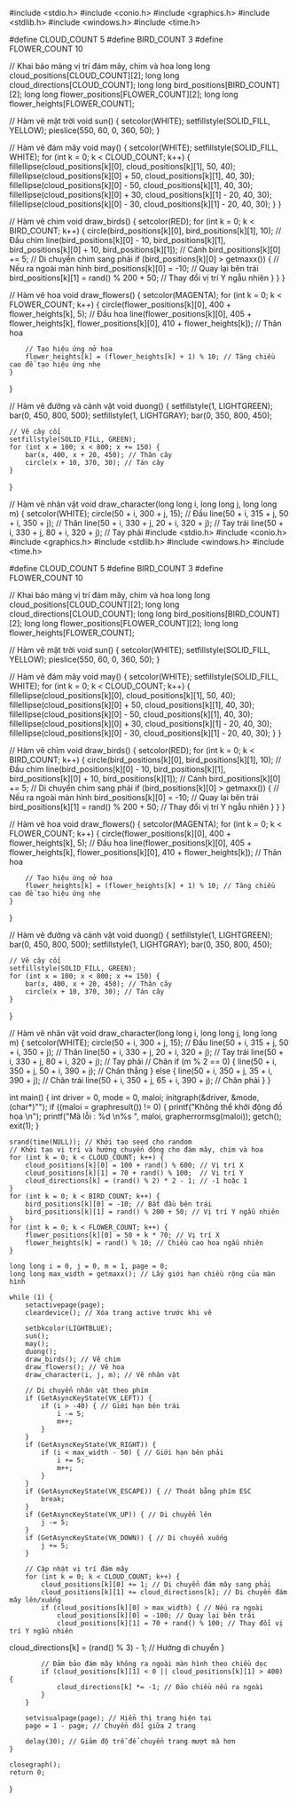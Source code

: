 #include <stdio.h>
#include <conio.h>
#include <graphics.h>
#include <stdlib.h>
#include <windows.h>
#include <time.h>

#define CLOUD_COUNT 5
#define BIRD_COUNT 3
#define FLOWER_COUNT 10

// Khai báo mảng vị trí đám mây, chim và hoa
long long cloud_positions[CLOUD_COUNT][2];
long long cloud_directions[CLOUD_COUNT];
long long bird_positions[BIRD_COUNT][2];
long long flower_positions[FLOWER_COUNT][2];
long long flower_heights[FLOWER_COUNT];

// Hàm vẽ mặt trời
void sun() {
    setcolor(WHITE);
    setfillstyle(SOLID_FILL, YELLOW);
    pieslice(550, 60, 0, 360, 50);
}

// Hàm vẽ đám mây
void may() {
    setcolor(WHITE);
    setfillstyle(SOLID_FILL, WHITE);
    for (int k = 0; k < CLOUD_COUNT; k++) {
        fillellipse(cloud_positions[k][0], cloud_positions[k][1], 50, 40);
        fillellipse(cloud_positions[k][0] + 50, cloud_positions[k][1], 40, 30);
        fillellipse(cloud_positions[k][0] - 50, cloud_positions[k][1], 40, 30);
        fillellipse(cloud_positions[k][0] + 30, cloud_positions[k][1] - 20, 40, 30);
        fillellipse(cloud_positions[k][0] - 30, cloud_positions[k][1] - 20, 40, 30);
    }
}

// Hàm vẽ chim
void draw_birds() {
    setcolor(RED);
    for (int k = 0; k < BIRD_COUNT; k++) {
        circle(bird_positions[k][0], bird_positions[k][1], 10); // Đầu chim
        line(bird_positions[k][0] - 10, bird_positions[k][1], bird_positions[k][0] + 10, bird_positions[k][1]); // Cánh
        bird_positions[k][0] += 5; // Di chuyển chim sang phải
        if (bird_positions[k][0] > getmaxx()) { // Nếu ra ngoài màn hình
            bird_positions[k][0] = -10; // Quay lại bên trái
            bird_positions[k][1] = rand() % 200 + 50; // Thay đổi vị trí Y ngẫu nhiên
        }
    }
}

// Hàm vẽ hoa
void draw_flowers() {
    setcolor(MAGENTA);
    for (int k = 0; k < FLOWER_COUNT; k++) {
        circle(flower_positions[k][0], 400 + flower_heights[k], 5); // Đầu hoa
        line(flower_positions[k][0], 405 + flower_heights[k], flower_positions[k][0], 410 + flower_heights[k]); // Thân hoa

        // Tạo hiệu ứng nở hoa
        flower_heights[k] = (flower_heights[k] + 1) % 10; // Tăng chiều cao để tạo hiệu ứng nhẹ
    }
}

// Hàm vẽ đường và cảnh vật
void duong() {
    setfillstyle(1, LIGHTGREEN);
    bar(0, 450, 800, 500);
    setfillstyle(1, LIGHTGRAY);
    bar(0, 350, 800, 450);
    
    // Vẽ cây cối
    setfillstyle(SOLID_FILL, GREEN);
    for (int x = 100; x < 800; x += 150) {
        bar(x, 400, x + 20, 450); // Thân cây
        circle(x + 10, 370, 30); // Tán cây
    }
}

// Hàm vẽ nhân vật
void draw_character(long long i, long long j, long long m) {
    setcolor(WHITE);
    circle(50 + i, 300 + j, 15);  // Đầu
    line(50 + i, 315 + j, 50 + i, 350 + j);  // Thân
    line(50 + i, 330 + j, 20 + i, 320 + j);  // Tay trái
    line(50 + i, 330 + j, 80 + i, 320 + j);  // Tay phải
#include <stdio.h>
#include <conio.h>
#include <graphics.h>
#include <stdlib.h>
#include <windows.h>
#include <time.h>

#define CLOUD_COUNT 5
#define BIRD_COUNT 3
#define FLOWER_COUNT 10

// Khai báo mảng vị trí đám mây, chim và hoa
long long cloud_positions[CLOUD_COUNT][2];
long long cloud_directions[CLOUD_COUNT];
long long bird_positions[BIRD_COUNT][2];
long long flower_positions[FLOWER_COUNT][2];
long long flower_heights[FLOWER_COUNT];

// Hàm vẽ mặt trời
void sun() {
    setcolor(WHITE);
    setfillstyle(SOLID_FILL, YELLOW);
    pieslice(550, 60, 0, 360, 50);
}

// Hàm vẽ đám mây
void may() {
    setcolor(WHITE);
    setfillstyle(SOLID_FILL, WHITE);
    for (int k = 0; k < CLOUD_COUNT; k++) {
        fillellipse(cloud_positions[k][0], cloud_positions[k][1], 50, 40);
        fillellipse(cloud_positions[k][0] + 50, cloud_positions[k][1], 40, 30);
        fillellipse(cloud_positions[k][0] - 50, cloud_positions[k][1], 40, 30);
        fillellipse(cloud_positions[k][0] + 30, cloud_positions[k][1] - 20, 40, 30);
        fillellipse(cloud_positions[k][0] - 30, cloud_positions[k][1] - 20, 40, 30);
    }
}

// Hàm vẽ chim
void draw_birds() {
    setcolor(RED);
    for (int k = 0; k < BIRD_COUNT; k++) {
        circle(bird_positions[k][0], bird_positions[k][1], 10); // Đầu chim
        line(bird_positions[k][0] - 10, bird_positions[k][1], bird_positions[k][0] + 10, bird_positions[k][1]); // Cánh
        bird_positions[k][0] += 5; // Di chuyển chim sang phải
        if (bird_positions[k][0] > getmaxx()) { // Nếu ra ngoài màn hình
            bird_positions[k][0] = -10; // Quay lại bên trái
            bird_positions[k][1] = rand() % 200 + 50; // Thay đổi vị trí Y ngẫu nhiên
        }
    }
}

// Hàm vẽ hoa
void draw_flowers() {
    setcolor(MAGENTA);
    for (int k = 0; k < FLOWER_COUNT; k++) {
        circle(flower_positions[k][0], 400 + flower_heights[k], 5); // Đầu hoa
        line(flower_positions[k][0], 405 + flower_heights[k], flower_positions[k][0], 410 + flower_heights[k]); // Thân hoa

        // Tạo hiệu ứng nở hoa
        flower_heights[k] = (flower_heights[k] + 1) % 10; // Tăng chiều cao để tạo hiệu ứng nhẹ
    }
}

// Hàm vẽ đường và cảnh vật
void duong() {
    setfillstyle(1, LIGHTGREEN);
    bar(0, 450, 800, 500);
    setfillstyle(1, LIGHTGRAY);
    bar(0, 350, 800, 450);
    
    // Vẽ cây cối
    setfillstyle(SOLID_FILL, GREEN);
    for (int x = 100; x < 800; x += 150) {
        bar(x, 400, x + 20, 450); // Thân cây
        circle(x + 10, 370, 30); // Tán cây
    }
}

// Hàm vẽ nhân vật
void draw_character(long long i, long long j, long long m) {
    setcolor(WHITE);
    circle(50 + i, 300 + j, 15);  // Đầu
    line(50 + i, 315 + j, 50 + i, 350 + j);  // Thân
    line(50 + i, 330 + j, 20 + i, 320 + j);  // Tay trái
    line(50 + i, 330 + j, 80 + i, 320 + j);  // Tay phải
// Chân
    if (m % 2 == 0) {
        line(50 + i, 350 + j, 50 + i, 390 + j);  // Chân thẳng
    } else {
        line(50 + i, 350 + j, 35 + i, 390 + j);  // Chân trái
        line(50 + i, 350 + j, 65 + i, 390 + j);  // Chân phải
    }
}

int main() {
    int driver = 0, mode = 0, maloi;
    initgraph(&driver, &mode, (char*)"");
    if ((maloi = graphresult()) != 0) {
        printf("Không thể khởi động đồ họa \n");
        printf("Mã lỗi : %d \n%s ", maloi, grapherrormsg(maloi));
        getch();
        exit(1);
    }

    srand(time(NULL)); // Khởi tạo seed cho random
    // Khởi tạo vị trí và hướng chuyển động cho đám mây, chim và hoa
    for (int k = 0; k < CLOUD_COUNT; k++) {
        cloud_positions[k][0] = 100 + rand() % 600; // Vị trí X
        cloud_positions[k][1] = 70 + rand() % 100;  // Vị trí Y
        cloud_directions[k] = (rand() % 2) * 2 - 1; // -1 hoặc 1
    }
    for (int k = 0; k < BIRD_COUNT; k++) {
        bird_positions[k][0] = -10; // Bắt đầu bên trái
        bird_positions[k][1] = rand() % 200 + 50; // Vị trí Y ngẫu nhiên
    }
    for (int k = 0; k < FLOWER_COUNT; k++) {
        flower_positions[k][0] = 50 + k * 70; // Vị trí X
        flower_heights[k] = rand() % 10; // Chiều cao hoa ngẫu nhiên
    }

    long long i = 0, j = 0, m = 1, page = 0;
    long long max_width = getmaxx(); // Lấy giới hạn chiều rộng của màn hình

    while (1) {
        setactivepage(page);
        cleardevice(); // Xóa trang active trước khi vẽ

        setbkcolor(LIGHTBLUE);
        sun();
        may();
        duong();
        draw_birds(); // Vẽ chim
        draw_flowers(); // Vẽ hoa
        draw_character(i, j, m); // Vẽ nhân vật

        // Di chuyển nhân vật theo phím
        if (GetAsyncKeyState(VK_LEFT)) {
            if (i > -40) { // Giới hạn bên trái
                i -= 5;
                m++;
            }
        }
        if (GetAsyncKeyState(VK_RIGHT)) {
            if (i < max_width - 50) { // Giới hạn bên phải
                i += 5;
                m++;
            }
        }
        if (GetAsyncKeyState(VK_ESCAPE)) { // Thoát bằng phím ESC
            break;
        }
        if (GetAsyncKeyState(VK_UP)) { // Di chuyển lên
            j -= 5;
        }
        if (GetAsyncKeyState(VK_DOWN)) { // Di chuyển xuống
            j += 5;
        }

        // Cập nhật vị trí đám mây
        for (int k = 0; k < CLOUD_COUNT; k++) {
            cloud_positions[k][0] += 1; // Di chuyển đám mây sang phải
            cloud_positions[k][1] += cloud_directions[k]; // Di chuyển đám mây lên/xuống
            if (cloud_positions[k][0] > max_width) { // Nếu ra ngoài
                cloud_positions[k][0] = -100; // Quay lại bên trái
                cloud_positions[k][1] = 70 + rand() % 100; // Thay đổi vị trí Y ngẫu nhiên
cloud_directions[k] = (rand() % 3) - 1; // Hướng di chuyển
            }

            // Đảm bảo đám mây không ra ngoài màn hình theo chiều dọc
            if (cloud_positions[k][1] < 0 || cloud_positions[k][1] > 400) {
                cloud_directions[k] *= -1; // Đảo chiều nếu ra ngoài
            }
        }

        setvisualpage(page); // Hiển thị trang hiện tại
        page = 1 - page; // Chuyển đổi giữa 2 trang

        delay(30); // Giảm độ trễ để chuyển trang mượt mà hơn
    }

    closegraph();
    return 0;
}
